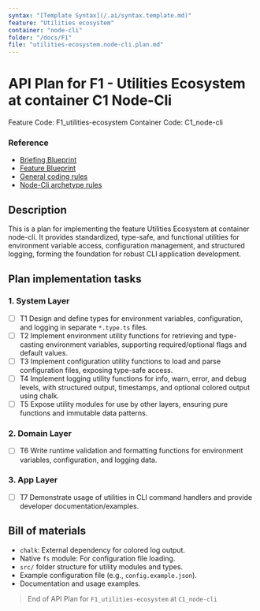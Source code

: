 ```yaml
---
syntax: "[Template Syntax](/.ai/syntax.template.md)"
feature: "Utilities ecosystem"
container: "node-cli"
folder: "/docs/F1"
file: "utilities-ecosystem.node-cli.plan.md"
---
```


# API Plan for F1 - Utilities Ecosystem at container C1 Node-Cli

Feature Code: F1_utilities-ecosystem
Container Code: C1_node-cli

### Reference

- [Briefing Blueprint](/docs/briefing.blueprint.md)
- [Feature Blueprint](/docs/F1/utilities-ecosystem.blueprint.md)
- [General coding rules](/.ai/builder/rules/code.rules.md)
- [Node-Cli archetype rules](/.ai/builder/rules/node-cli.rules.md)

## Description

This is a plan for implementing the feature Utilities Ecosystem at container node-cli. It provides standardized, type-safe, and functional utilities for environment variable access, configuration management, and structured logging, forming the foundation for robust CLI application development.

## Plan implementation tasks

### 1. System Layer
- [ ] T1 Design and define types for environment variables, configuration, and logging in separate `*.type.ts` files.
- [ ] T2 Implement environment utility functions for retrieving and type-casting environment variables, supporting required/optional flags and default values.
- [ ] T3 Implement configuration utility functions to load and parse configuration files, exposing type-safe access.
- [ ] T4 Implement logging utility functions for info, warn, error, and debug levels, with structured output, timestamps, and optional colored output using chalk.
- [ ] T5 Expose utility modules for use by other layers, ensuring pure functions and immutable data patterns.

### 2. Domain Layer
- [ ] T6 Write runtime validation and formatting functions for environment variables, configuration, and logging data.

### 3. App Layer
- [ ] T7 Demonstrate usage of utilities in CLI command handlers and provide developer documentation/examples.

## Bill of materials

- `chalk`: External dependency for colored log output.
- Native `fs` module: For configuration file loading.
- `src/` folder structure for utility modules and types.
- Example configuration file (e.g., `config.example.json`).
- Documentation and usage examples.

> End of API Plan for `F1_utilities-ecosystem` at `C1_node-cli`